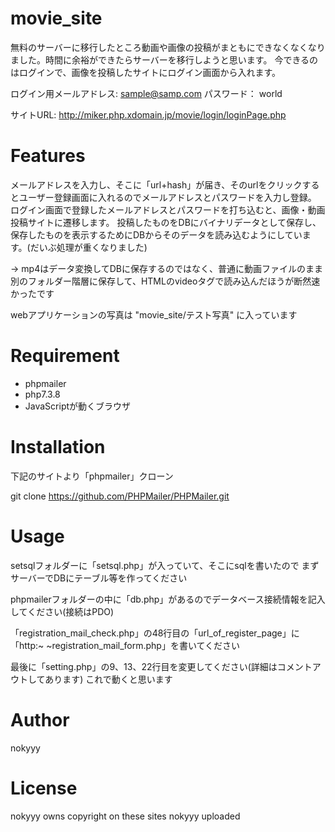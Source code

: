 # movie_site

無料のサーバーに移行したところ動画や画像の投稿がまともにできなくなくなりました。時間に余裕ができたらサーバーを移行しようと思います。
今できるのはログインで、画像を投稿したサイトにログイン画面から入れます。

ログイン用メールアドレス: sample@samp.com
パスワード： world

サイトURL:
http://miker.php.xdomain.jp/movie/login/loginPage.php

# Features
 
メールアドレスを入力し、そこに「url+hash」が届き、そのurlをクリックするとユーザー登録画面に入れるのでメールアドレスとパスワードを入力し登録。
ログイン画面で登録したメールアドレスとパスワードを打ち込むと、画像・動画投稿サイトに遷移します。
投稿したものをDBにバイナリデータとして保存し、保存したものを表示するためにDBからそのデータを読み込むようにしています。(だいぶ処理が重くなりました)

-> mp4はデータ変換してDBに保存するのではなく、普通に動画ファイルのまま別のフォルダー階層に保存して、HTMLのvideoタグで読み込んだほうが断然速かったです

webアプリケーションの写真は "movie_site/テスト写真" に入っています
 
# Requirement
 
* phpmailer
* php7.3.8
* JavaScriptが動くブラウザ
 
# Installation

下記のサイトより「phpmailer」クローン 

git clone https://github.com/PHPMailer/PHPMailer.git
 
# Usage

setsqlフォルダーに「setsql.php」が入っていて、そこにsqlを書いたので
まずサーバーでDBにテーブル等を作ってください

phpmailerフォルダーの中に「db.php」があるのでデータベース接続情報を記入してください(接続はPDO)

「registration_mail_check.php」の48行目の「url_of_register_page」に 「http:~  ~registration_mail_form.php」を書いてください

最後に「setting.php」の9、13、22行目を変更してください(詳細はコメントアウトしてあります)
これで動くと思います
 
# Author

nokyyy
 
# License
 
 nokyyy owns copyright on these sites nokyyy uploaded
